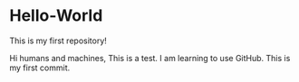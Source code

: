 # Hello-World
This is my first repository!

Hi humans and machines,
This is a test. I am learning to use GitHub. This is my first commit.
